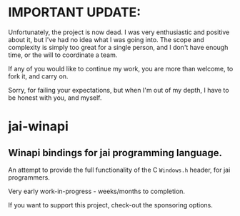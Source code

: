 # IMPORTANT UPDATE:

Unfortunately, the project is now dead. I was very enthusiastic and positive about it, but I've had no idea what I was going into. The scope and complexity is simply too great for a single person, and I don't have enough time, or the will to coordinate a team.

If any of you would like to continue my work, you are more than welcome, to fork it, and carry on.

Sorry, for failing your expectations, but when I'm out of my depth, I have to be honest with you, and myself.

# jai-winapi

## Winapi bindings for jai programming language.

An attempt to provide the full functionality of the C `Windows.h` header, for jai programmers.

Very early work-in-progress - weeks/months to completion.

If you want to support this project, check-out the sponsoring options.

